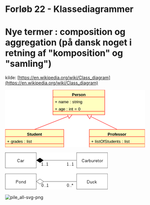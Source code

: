 # Forløb 22 - Klassediagrammer
# Nye termer : composition og aggregation (på dansk noget i retning af "komposition" og "samling")

kilde: [https://en.wikipedia.org/wiki/Class_diagram](https://en.wikipedia.org/wiki/Class_diagram)

![nedarvning.svg.png](nedarvning.svg.png)

![pile_agg_comp.svg.png](pile_agg_comp.svg.png)

![pile_all-svg-png](pile_all-svg-png)
